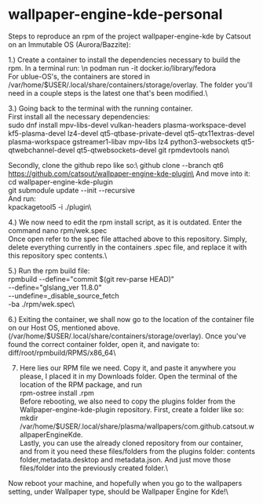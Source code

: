 # wallpaper-engine-kde-personal
Steps to reproduce an rpm of the project wallpaper-engine-kde by Catsout on an Immutable OS (Aurora/Bazzite):

1.) Create a container to install the dependencies necessary to build the rpm. In a terminal run: \n podman run -it docker.io/library/fedora\
For ublue-OS's, the containers are stored in /var/home/$USER/.local/share/containers/storage/overlay. The folder you'll need in a couple steps is the latest one that's been modified.\

3.) Going back to the terminal with the running container.\
First install all the necessary dependencies:\
sudo dnf install mpv-libs-devel vulkan-headers plasma-workspace-devel kf5-plasma-devel lz4-devel qt5-qtbase-private-devel qt5-qtx11extras-devel plasma-workspace gstreamer1-libav mpv-libs lz4 python3-websockets qt5-qtwebchannel-devel qt5-qtwebsockets-devel git rpmdevtools nano\

Secondly, clone the github repo like so:\ 
github clone --branch qt6 https://github.com/catsout/wallpaper-engine-kde-plugin\
And move into it: \
cd wallpaper-engine-kde-plugin\
git submodule update --init --recursive\
And run:\
kpackagetool5 -i ./plugin\

4.) We now need to edit the rpm install script, as it is outdated. Enter the command nano rpm/wek.spec\
Once open refer to the spec file attached above to this repository. Simply, delete everything currently in the containers .spec file, and replace it with this repository spec contents.\

5.) Run the rpm build file:\
rpmbuild --define="commit $(git rev-parse HEAD)" \
    --define="glslang_ver 11.8.0" \
    --undefine=_disable_source_fetch \
    -ba ./rpm/wek.spec\

6.) Exiting the container, we shall now go to the location of the container file on our Host OS, mentioned above. (/var/home/$USER/.local/share/containers/storage/overlay). Once you've found the correct container folder, open it, and navigate to: diff/root/rpmbuild/RPMS/x86_64\

7. Here lies our RPM file we need. Copy it, and paste it anywhere you please, I placed it in my Downloads folder. Open the terminal of the location of the RPM package, and run\
rpm-ostree install <wallpaper-engine-kde-plugin>.rpm\
Before rebooting, we also need to copy the plugins folder from the Wallpaper-engine-kde-plugin repository. First, create a folder like so:\
mkdir /var/home/$USER/.local/share/plasma/wallpapers/com.github.catsout.wallpaperEngineKde.\
Lastly, you can use the already cloned repository from our container, and from it you need these files/folders from the plugins folder: contents folder,metadata.desktop and metadata.json. And just move those files/folder into the previously created folder.\

Now reboot your machine, and hopefully when you go to the wallpapers setting, under Wallpaper type, should be Wallpaper Engine for Kde!\


